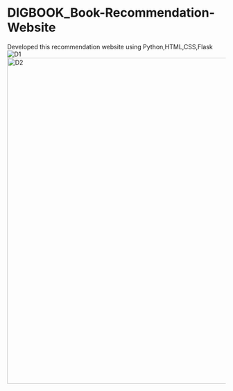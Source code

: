 # DIGBOOK_Book-Recommendation-Website
Developed this recommendation website using Python,HTML,CSS,Flask
![D1](https://user-images.githubusercontent.com/128734435/232390374-21acef0b-5629-442a-8748-0a0e7ed46a32.png)
<img width="751" alt="D2" src="https://user-images.githubusercontent.com/128734435/232391666-f438ecc9-8add-4ccb-b946-fee2de0514d9.png">

